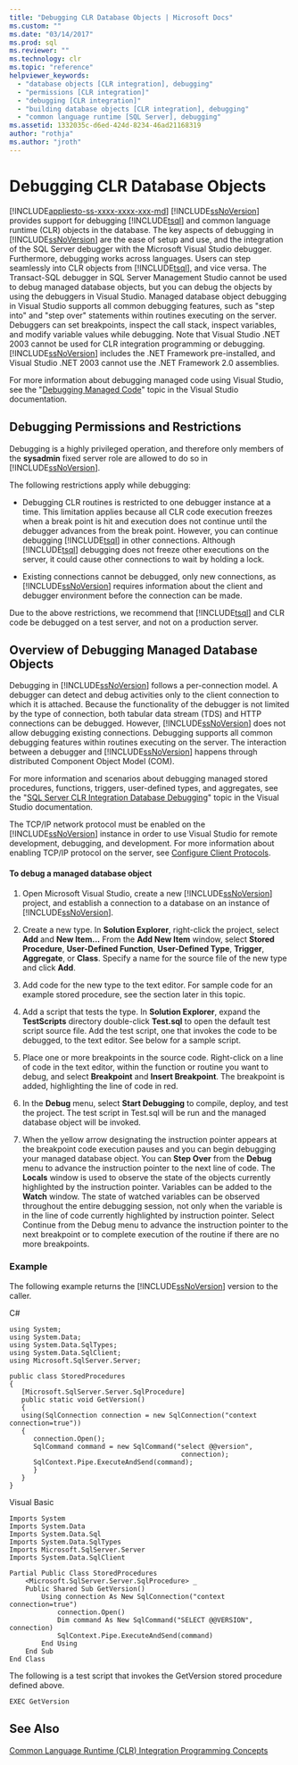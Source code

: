 ```yaml
---
title: "Debugging CLR Database Objects | Microsoft Docs"
ms.custom: ""
ms.date: "03/14/2017"
ms.prod: sql
ms.reviewer: ""
ms.technology: clr
ms.topic: "reference"
helpviewer_keywords: 
  - "database objects [CLR integration], debugging"
  - "permissions [CLR integration]"
  - "debugging [CLR integration]"
  - "building database objects [CLR integration], debugging"
  - "common language runtime [SQL Server], debugging"
ms.assetid: 1332035c-d6ed-424d-8234-46ad21168319
author: "rothja"
ms.author: "jroth"
---
```

# Debugging CLR Database Objects
[!INCLUDE[appliesto-ss-xxxx-xxxx-xxx-md](../../includes/appliesto-ss-xxxx-xxxx-xxx-md.md)]
  [!INCLUDE[ssNoVersion](../../includes/ssnoversion-md.md)] provides support for debugging [!INCLUDE[tsql](../../includes/tsql-md.md)] and common language runtime (CLR) objects in the database. The key aspects of debugging in [!INCLUDE[ssNoVersion](../../includes/ssnoversion-md.md)] are the ease of setup and use, and the integration of the SQL Server debugger with the Microsoft Visual Studio debugger. Furthermore, debugging works across languages. Users can step seamlessly into CLR objects from [!INCLUDE[tsql](../../includes/tsql-md.md)], and vice versa. The Transact-SQL debugger in SQL Server Management Studio cannot be used to debug managed database objects, but you can debug the objects by using the debuggers in Visual Studio. Managed database object debugging in Visual Studio supports all common debugging features, such as "step into" and "step over" statements within routines executing on the server. Debuggers can set breakpoints, inspect the call stack, inspect variables, and modify variable values while debugging. Note that Visual Studio .NET 2003 cannot be used for CLR integration programming or debugging. [!INCLUDE[ssNoVersion](../../includes/ssnoversion-md.md)] includes the .NET Framework pre-installed, and Visual Studio .NET 2003 cannot use the .NET Framework 2.0 assemblies.  
  
 For more information about debugging managed code using Visual Studio, see the "[Debugging Managed Code](https://go.microsoft.com/fwlink/?LinkId=120377)" topic in the Visual Studio documentation.  
  
## Debugging Permissions and Restrictions  
 Debugging is a highly privileged operation, and therefore only members of the **sysadmin** fixed server role are allowed to do so in [!INCLUDE[ssNoVersion](../../includes/ssnoversion-md.md)].  
  
 The following restrictions apply while debugging:  
  
-   Debugging CLR routines is restricted to one debugger instance at a time. This limitation applies because all CLR code execution freezes when a break point is hit and execution does not continue until the debugger advances from the break point. However, you can continue debugging [!INCLUDE[tsql](../../includes/tsql-md.md)] in other connections. Although [!INCLUDE[tsql](../../includes/tsql-md.md)] debugging does not freeze other executions on the server, it could cause other connections to wait by holding a lock.  
  
-   Existing connections cannot be debugged, only new connections, as [!INCLUDE[ssNoVersion](../../includes/ssnoversion-md.md)] requires information about the client and debugger environment before the connection can be made.  
  
 Due to the above restrictions, we recommend that [!INCLUDE[tsql](../../includes/tsql-md.md)] and CLR code be debugged on a test server, and not on a production server.  
  
## Overview of Debugging Managed Database Objects  
 Debugging in [!INCLUDE[ssNoVersion](../../includes/ssnoversion-md.md)] follows a per-connection model. A debugger can detect and debug activities only to the client connection to which it is attached. Because the functionality of the debugger is not limited by the type of connection, both tabular data stream (TDS) and HTTP connections can be debugged. However, [!INCLUDE[ssNoVersion](../../includes/ssnoversion-md.md)] does not allow debugging existing connections. Debugging supports all common debugging features within routines executing on the server. The interaction between a debugger and [!INCLUDE[ssNoVersion](../../includes/ssnoversion-md.md)] happens through distributed Component Object Model (COM).  
  
 For more information and scenarios about debugging managed stored procedures, functions, triggers, user-defined types, and aggregates, see the "[SQL Server CLR Integration Database Debugging](https://go.microsoft.com/fwlink/?LinkId=120378)" topic in the Visual Studio documentation.  
  
 The TCP/IP network protocol must be enabled on the [!INCLUDE[ssNoVersion](../../includes/ssnoversion-md.md)] instance in order to use Visual Studio for remote development, debugging, and development. For more information about enabling TCP/IP protocol on the server, see [Configure Client Protocols](../../database-engine/configure-windows/configure-client-protocols.md).  
  
#### To debug a managed database object  
  
1.  Open Microsoft Visual Studio, create a new [!INCLUDE[ssNoVersion](../../includes/ssnoversion-md.md)] project, and establish a connection to a database on an instance of [!INCLUDE[ssNoVersion](../../includes/ssnoversion-md.md)].  
  
2.  Create a new type. In **Solution Explorer**, right-click the project, select **Add** and **New Item...** From the **Add New Item** window, select **Stored Procedure**, **User-Defined Function**, **User-Defined Type**, **Trigger**, **Aggregate**, or **Class**. Specify a name for the source file of the new type and click **Add**.  
  
3.  Add code for the new type to the text editor. For sample code for an example stored procedure, see the section later in this topic.  
  
4.  Add a script that tests the type. In **Solution Explorer**, expand the **TestScripts** directory double-click **Test.sql** to open the default test script source file. Add the test script, one that invokes the code to be debugged, to the text editor. See below for a sample script.  
  
5.  Place one or more breakpoints in the source code. Right-click on a line of code in the text editor, within the function or routine you want to debug, and select **Breakpoint** and **Insert Breakpoint**. The breakpoint is added, highlighting the line of code in red.  
  
6.  In the **Debug** menu, select **Start Debugging** to compile, deploy, and test the project. The test script in Test.sql will be run and the managed database object will be invoked.  
  
7.  When the yellow arrow designating the instruction pointer appears at the breakpoint code execution pauses and you can begin debugging your managed database object. You can **Step Over** from the **Debug** menu to advance the instruction pointer to the next line of code. The **Locals** window is used to observe the state of the objects currently highlighted by the instruction pointer. Variables can be added to the **Watch** window. The state of watched variables can be observed throughout the entire debugging session, not only when the variable is in the line of code currently highlighted by instruction pointer. Select Continue from the Debug menu to advance the instruction pointer to the next breakpoint or to complete execution of the routine if there are no more breakpoints.  
  
### Example  
 The following example returns the [!INCLUDE[ssNoVersion](../../includes/ssnoversion-md.md)] version to the caller.  
  
 C#  
  
```  
using System;  
using System.Data;  
using System.Data.SqlTypes;  
using System.Data.SqlClient;  
using Microsoft.SqlServer.Server;   
  
public class StoredProcedures   
{  
   [Microsoft.SqlServer.Server.SqlProcedure]  
   public static void GetVersion()  
   {  
   using(SqlConnection connection = new SqlConnection("context connection=true"))   
   {  
      connection.Open();  
      SqlCommand command = new SqlCommand("select @@version",  
                                           connection);  
      SqlContext.Pipe.ExecuteAndSend(command);  
      }  
   }  
}  
```  
  
 Visual Basic  
  
```  
Imports System  
Imports System.Data  
Imports System.Data.Sql  
Imports System.Data.SqlTypes  
Imports Microsoft.SqlServer.Server  
Imports System.Data.SqlClient  
  
Partial Public Class StoredProcedures   
    <Microsoft.SqlServer.Server.SqlProcedure> _  
    Public Shared Sub GetVersion()  
        Using connection As New SqlConnection("context connection=true")  
            connection.Open()  
            Dim command As New SqlCommand("SELECT @@VERSION", connection)  
            SqlContext.Pipe.ExecuteAndSend(command)  
        End Using  
    End Sub  
End Class  
```  
  
 The following is a test script that invokes the GetVersion stored procedure defined above.  
  
```  
EXEC GetVersion  
```  
  
## See Also  
 [Common Language Runtime &#40;CLR&#41; Integration Programming Concepts](../../relational-databases/clr-integration/common-language-runtime-clr-integration-programming-concepts.md)  
  
  
